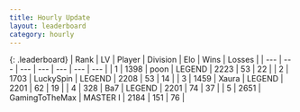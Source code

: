 ```yaml
---
title: Hourly Update
layout: leaderboard
category: hourly
---
```


{: .leaderboard}
| Rank | LV | Player | Division | Elo | Wins | Losses |
| --- | --- | --- | --- | --- | --- | --- |
| <span data-change="0">1</span> | 1398 | <span title="ID: 540690">poon</span> | LEGEND | <span data-change="4">2223</span> | <span data-change="1">53</span> | <span data-change="0">22</span> |
| <span data-change="0">2</span> | 1703 | <span title="ID: 498412">LuckySpin</span> | LEGEND | <span data-change="0">2208</span> | <span data-change="0">53</span> | <span data-change="0">14</span> |
| <span data-change="0">3</span> | 1459 | <span title="ID: 200908">Xaura</span> | LEGEND | <span data-change="0">2201</span> | <span data-change="0">62</span> | <span data-change="0">19</span> |
| <span data-change="0">4</span> | 328 | <span title="ID: 662312">Ba7</span> | LEGEND | <span data-change="0">2201</span> | <span data-change="0">74</span> | <span data-change="0">37</span> |
| <span data-change="0">5</span> | 2651 | <span title="ID: 93452">GamingToTheMax</span> | MASTER I | <span data-change="-3">2184</span> | <span data-change="2">151</span> | <span data-change="1">76</span> |